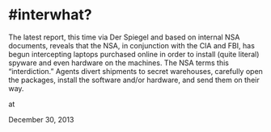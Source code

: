 # #interwhat?
The latest report, this time via Der Spiegel and based on internal NSA documents, reveals that the NSA, in conjunction with the CIA and FBI, has begun intercepting laptops purchased online in order to install (quite literal) spyware and even hardware on the machines. The NSA terms this “interdiction.” Agents divert shipments to secret warehouses, carefully open the packages, install the software and/or hardware, and send them on their way.








at

December 30, 2013















